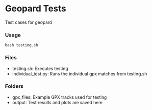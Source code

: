 # Geopard Tests
Test cases for geopard

### Usage
`bash testing.sh`

### Files
- testing.sh: Executes testing
- individual_test.py: Runs the individual gpx matches from testing.sh 

### Folders
- gpx_files: Example GPX tracks used for testing
- output: Test results and plots are saved here
